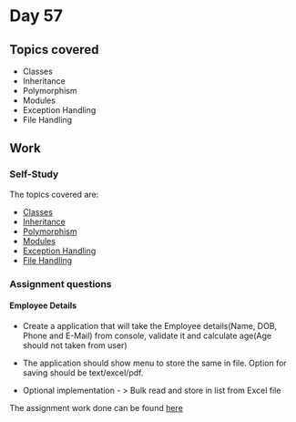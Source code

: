 # Day 57

## Topics covered

- Classes 
- Inheritance
- Polymorphism
- Modules
- Exception Handling
- File Handling

## Work

### Self-Study

The topics covered are:

- [Classes](./Learning/classes.py)
- [Inheritance](./Learning/classes.py)
- [Polymorphism](./Learning/classes.py)
- [Modules](./Learning/modules.py)
- [Exception Handling](./Learning/exception_handling.py)
- [File Handling](./Learning/file_handling.py)

### Assignment questions

#### Employee Details

- Create a application that will take the Employee details(Name, DOB, Phone and E-Mail) from console, validate it and calculate age(Age should not taken from user)

- The application should show menu to store the same in file. Option for saving should be text/excel/pdf. 

- Optional implementation - > Bulk read and store in list from Excel file


The assignment work done can be found [here](./Question/employee_details.py)
